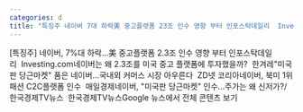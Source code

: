 ```yaml
---
categories: d
title: "특징주 네이버 7대 하락美 중고플랫폼 23조 인수 영향 부터 인포스탁데일리  Investingcom"
---
```

[특징주] 네이버, 7%대 하락...美 중고플랫폼 2.3조 인수 영향 부터 인포스탁데일리&nbsp;&nbsp;Investing.com네이버는 왜 2.3조를 미국 중고 플랫폼에 투자했을까?&nbsp;&nbsp;한겨레"미국판 당근마켓" 품은 네이버…국내외 커머스 시장 아우른다&nbsp;&nbsp;ZD넷 코리아네이버, 북미 1위 패션 C2C플랫폼 인수&nbsp;&nbsp;매일경제네이버, "미국판 당근마켓" 인수...주가는 왜 신저가?/한국경제TV뉴스&nbsp;&nbsp;한국경제TV뉴스Google 뉴스에서 전체 콘텐츠 보기